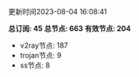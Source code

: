 更新时间2023-08-04 16:08:41

**总订阅: 45**
**总节点: 663**
**有效节点: 204**
- v2ray节点: 187
- trojan节点: 9
- ss节点: 8
